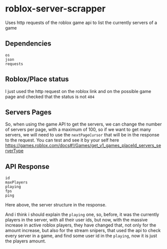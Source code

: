# roblox-server-scrapper
Uses http requests of the roblox game api to list the currently servers of a game

## Dependencies
```
os
json
requests
```

## Roblox/Place status
I just used the http request on the roblox link and on the possible game page and checked that the status is not `404`


## Servers Pages
So, when using the game API to get the servers, we can change the number of servers per page, with a maximum of 100, so if we want to get many servers, we will need to use the `nextPageCursor` that will be in the response to the request.
You can test and see it by your self here https://games.roblox.com/docs#!/Games/get_v1_games_placeId_servers_serverType

## API Response
```
id
maxPlayers
playing
fps
ping
```
Here above, the server structure in the response.

And i think i should explain the `playing` one, so, before, it was the currently players in the server, with all their user ids, but now, with the massive increase in active roblox players, they have changed that, not only for the amount increase, but also for the stream snipers, that used the api to check every server in a game, and find some user id in the `playing`, now it is just the players amount.

